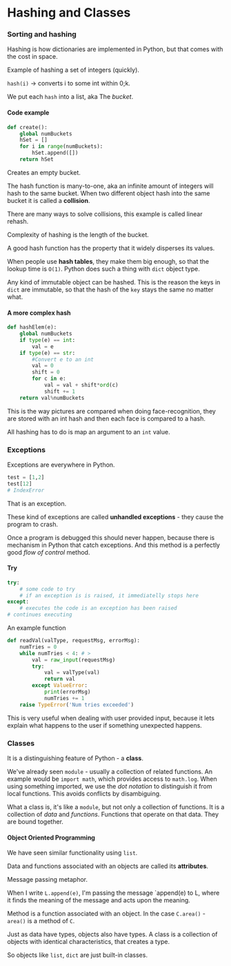 Hashing and Classes
===================

### Sorting and hashing

Hashing is how dictionaries are implemented in Python, but that comes with the cost in space.

Example of hashing a set of integers (quickly).

`hash(i)` -> converts i to some int within 0;k.

We put each `hash` into a list, aka The *bucket*.

#### Code example

```Python
def create():
    global numBuckets
    hSet = []
    for i in range(numBuckets):
        hSet.append([])
    return hSet
```

Creates an empty bucket.

The hash function is many-to-one, aka an infinite amount of integers will hash to the same bucket. When two different object hash into the same bucket it is called a **collision**.

There are many ways to solve collisions, this example is called linear rehash.

Complexity of hashing is the length of the bucket.

A good hash function has the property that it widely disperses its values.

When people use **hash tables**, they make them big enough, so that the lookup time is `O(1)`. Python does such a thing with `dict` object type.

Any kind of immutable object can be hashed. This is the reason the keys in `dict` are immutable, so that the hash of the `key` stays the same no matter what.

#### A more complex hash

```Python
def hashElem(e):
    global numBuckets
    if type(e) == int:
        val = e
    if type(e) == str:
        #Convert e to an int
        val = 0
        shift = 0
        for c in e:
            val = val + shift*ord(c)
            shift += 1
    return val%numBuckets
```

This is the way pictures are compared when doing face-recognition, they are stored with an int hash and then each face is compared to a hash.

All hashing has to do is map an argument to an `int` value.

### Exceptions

Exceptions are everywhere in Python.

```Python
test = [1,2]
test[12]
# IndexError
```

That is an exception.

These kind of exceptions are called **unhandled exceptions** - they cause the program to crash.

Once a program is debugged this should never happen, because there is mechanism in Python that catch exceptions. And this method is a perfectly good *flow of control* method.

#### Try

```Python
try:
    # some code to try
    # if an exception is is raised, it immediatelly stops here
except:
    # executes the code is an exception has been raised
# continues executing
```

An example function

```Python
def readVal(valType, requestMsg, errorMsg):
    numTries = 0
    while numTries < 4: # >
        val = raw_input(requestMsg)
        try:
            val = valType(val)
            return val
        except ValueError:
            print(errorMsg)
            numTries += 1
    raise TypeError('Num tries exceeded')
```

This is very useful when dealing with user provided input, because it lets explain what happens to the user if something unexpected happens.

### Classes

It is a distinguishing feature of Python - a **class**.

We've already seen `module` - usually a collection of related functions. An example would be `import math`, which provides access to `math.log`. When using something imported, we use the *dot notation* to distinguish it from local functions. This avoids conflicts by disambiguing.

What a class is, it's like a `module`, but not only a collection of functions. It is a collection of *data* and *functions*. Functions that operate on that data. They are bound together.

#### Object Oriented Programming

We have seen similar functionality using `list`.

Data and functions associated with an objects are called its **attributes**.

Message passing metaphor.

When I write `L.append(e)`, I'm passing the message `append(e) to L, where it finds the meaning of the message and acts upon the meaning.

Method is a function associated with an object. In the case `C.area()` - `area()` is a method of `C`.

Just as data have types, objects also have types. A class is a collection of objects with identical characteristics, that creates a type.

So objects like `list`, `dict` are just built-in classes.
